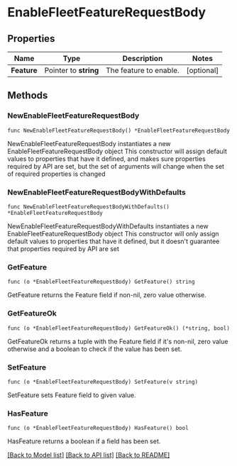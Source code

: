 # EnableFleetFeatureRequestBody

## Properties

Name | Type | Description | Notes
------------ | ------------- | ------------- | -------------
**Feature** | Pointer to **string** | The feature to enable. | [optional] 

## Methods

### NewEnableFleetFeatureRequestBody

`func NewEnableFleetFeatureRequestBody() *EnableFleetFeatureRequestBody`

NewEnableFleetFeatureRequestBody instantiates a new EnableFleetFeatureRequestBody object
This constructor will assign default values to properties that have it defined,
and makes sure properties required by API are set, but the set of arguments
will change when the set of required properties is changed

### NewEnableFleetFeatureRequestBodyWithDefaults

`func NewEnableFleetFeatureRequestBodyWithDefaults() *EnableFleetFeatureRequestBody`

NewEnableFleetFeatureRequestBodyWithDefaults instantiates a new EnableFleetFeatureRequestBody object
This constructor will only assign default values to properties that have it defined,
but it doesn't guarantee that properties required by API are set

### GetFeature

`func (o *EnableFleetFeatureRequestBody) GetFeature() string`

GetFeature returns the Feature field if non-nil, zero value otherwise.

### GetFeatureOk

`func (o *EnableFleetFeatureRequestBody) GetFeatureOk() (*string, bool)`

GetFeatureOk returns a tuple with the Feature field if it's non-nil, zero value otherwise
and a boolean to check if the value has been set.

### SetFeature

`func (o *EnableFleetFeatureRequestBody) SetFeature(v string)`

SetFeature sets Feature field to given value.

### HasFeature

`func (o *EnableFleetFeatureRequestBody) HasFeature() bool`

HasFeature returns a boolean if a field has been set.


[[Back to Model list]](../README.md#documentation-for-models) [[Back to API list]](../README.md#documentation-for-api-endpoints) [[Back to README]](../README.md)


